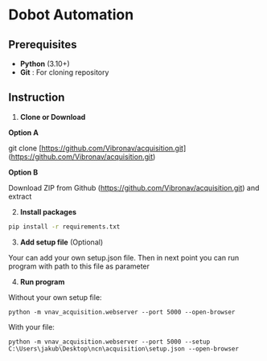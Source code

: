 

# Dobot Automation

## Prerequisites

* **Python** (3.10+)
* **Git** : For cloning repository

## Instruction

1. **Clone or Download**

**Option A**

git clone [https://github.com/Vibronav/acquisition.git]
(https://github.com/Vibronav/acquisition.git)

**Option B**

Download ZIP from Github (https://github.com/Vibronav/acquisition.git) and extract

2. **Install packages**

```bash
pip install -r requirements.txt
```

3. **Add setup file** (Optional)

Your can add your own setup.json file. Then in next point you can run program with path to this file as parameter

4. **Run program**

Without your own setup file:

`python -m vnav_acquisition.webserver --port 5000 --open-browser`

With your file:

`python -m vnav_acquisition.webserver --port 5000 --setup C:\Users\jakub\Desktop\ncn\acquisition\setup.json --open-browser`
